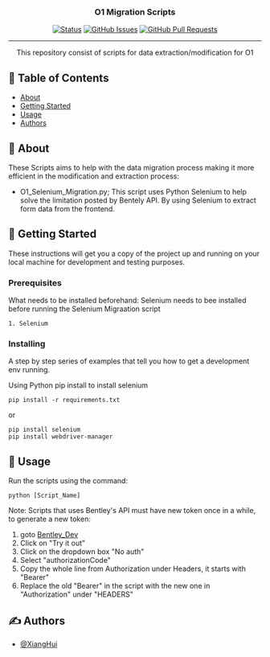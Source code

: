 <h3 align="center">O1 Migration Scripts</h3>

<div align="center">

[![Status](https://img.shields.io/badge/status-active-success.svg)]()
[![GitHub Issues](https://img.shields.io/github/issues/digitalbuiltenvironment/O1-Migration-Scripts.svg)](https://github.com/digitalbuiltenvironment/O1-Migration-Scripts/issues)
[![GitHub Pull Requests](https://img.shields.io/github/issues-pr/kylelobo/The-Documentation-Compendium.svg)](https://github.com/digitalbuiltenvironment/O1-Migration-Scripts/pulls)

</div>

---

<p align="center"> This repository consist of scripts for data extraction/modification for O1 
    <br> 
</p>

## 📝 Table of Contents

- [About](#about)
- [Getting Started](#getting_started)
- [Usage](#usage)
- [Authors](#authors)

## 🧐 About <a name = "about"></a>

These Scripts aims to help with the data migration process making it more efficient in the modification and extraction process:
 - O1_Selenium_Migration.py; This script uses Python Selenium to help solve the limitation posted by Bentely API. By using Selenium to extract form data from the frontend.

## 🏁 Getting Started <a name = "getting_started"></a>

These instructions will get you a copy of the project up and running on your local machine for development and testing purposes.

### Prerequisites

What needs to be installed beforehand:
Selenium needs to bee installed before running the Selenium Migraation script
```
1. Selenium
```

### Installing

A step by step series of examples that tell you how to get a development env running.

Using Python pip install to install selenium
```
pip install -r requirements.txt
```
or
```
pip install selenium
pip install webdriver-manager
```

## 🎈 Usage <a name="usage"></a>
Run the scripts using the command:
```
python [Script_Name]
```

Note:
Scripts that uses Bentley's API must have new token once in a while,
to generate a new token: 
1. goto [Bentley_Dev](https://developer.bentley.com/apis/forms/operations/get-form-data-details/)
2. Click on "Try it out"
3. Click on the dropdown box "No auth"
4. Select "authorizationCode"
5. Copy the whole line from Authorization under Headers, it starts with "Bearer"
6. Replace the old "Bearer" in the script with the new one in "Authorization" under "HEADERS"

## ✍️ Authors <a name = "authors"></a>

- [@XiangHui](https://github.com/xianghui556)
